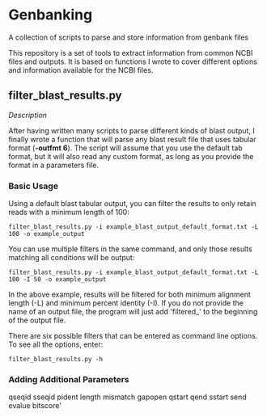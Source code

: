 # Genbanking
A collection of scripts to parse and store information from genbank files

This repository is a set of tools to extract information from common NCBI files and outputs. It is based on functions I wrote to cover different options and information available for the NCBI files.

## filter_blast_results.py

*Description*

After having written many scripts to parse different kinds of blast output, I finally wrote a function that will parse any blast result file that uses tabular format (**-outfmt 6**). The script will assume that you use the default tab format, but it will also read any custom format, as long as you provide the format in a parameters file. 

### Basic Usage

Using a default blast tabular output, you can filter the results to only retain reads with a minimum length of 100:

`filter_blast_results.py -i example_blast_output_default_format.txt -L 100 -o example_output`

You can use multiple filters in the same command, and only those results matching all conditions will be output:

`filter_blast_results.py -i example_blast_output_default_format.txt -L 100 -I 50 -o example_output`

In the above example, results will be filtered for both minimum alignment length (-L) and minimum percent identity (-I). If you do not provide the name of an output file, the program will just add 'filtered_' to the beginning of the output file. 

There are six possible filters that can be entered as command line options. To see all the options, enter:

`filter_blast_results.py -h`



### Adding Additional Parameters



qseqid sseqid pident length mismatch gapopen qstart qend sstart send evalue bitscore'




